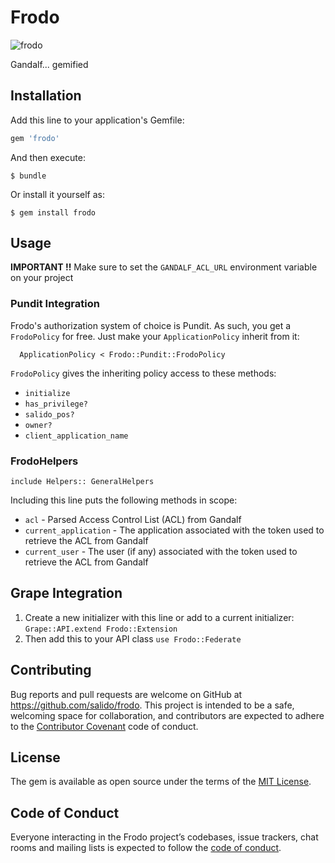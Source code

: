 # Frodo

![frodo](https://uproxx.files.wordpress.com/2015/10/frodo.jpg?quality=100&w=650&h=400)

Gandalf... gemified

## Installation

Add this line to your application's Gemfile:

  ```ruby
  gem 'frodo'
  ```

And then execute:

    $ bundle

Or install it yourself as:

    $ gem install frodo

## Usage

__IMPORTANT !!__ Make sure to set the `GANDALF_ACL_URL` environment variable on your project

### Pundit Integration
Frodo's authorization system of choice is Pundit.  As such, you get a `FrodoPolicy` for free.  Just make your `ApplicationPolicy` inherit from it:

```
  ApplicationPolicy < Frodo::Pundit::FrodoPolicy
```

`FrodoPolicy` gives the inheriting policy access to these methods:
* `initialize`
* `has_privilege?`
* `salido_pos?`
* `owner?`
* `client_application_name`

### FrodoHelpers

`include Helpers:: GeneralHelpers`

Including this line puts the following methods in scope:
* `acl` - Parsed Access Control List (ACL) from Gandalf
* `current_application` - The application associated with the token used to retrieve the ACL from Gandalf
* `current_user` - The user (if any) associated with the token used to retrieve the ACL from Gandalf

## Grape Integration
1. Create a new initializer with this line or add to a current initializer: `Grape::API.extend Frodo::Extension`
2. Then add this to your API class `use Frodo::Federate`

## Contributing

Bug reports and pull requests are welcome on GitHub at https://github.com/salido/frodo. This project is intended to be a safe, welcoming space for collaboration, and contributors are expected to adhere to the [Contributor Covenant](http://contributor-covenant.org) code of conduct.

## License

The gem is available as open source under the terms of the [MIT License](http://opensource.org/licenses/MIT).

## Code of Conduct

Everyone interacting in the Frodo project’s codebases, issue trackers, chat rooms and mailing lists is expected to follow the [code of conduct](https://github.com/[USERNAME]/frodo/blob/master/CODE_OF_CONDUCT.md).

